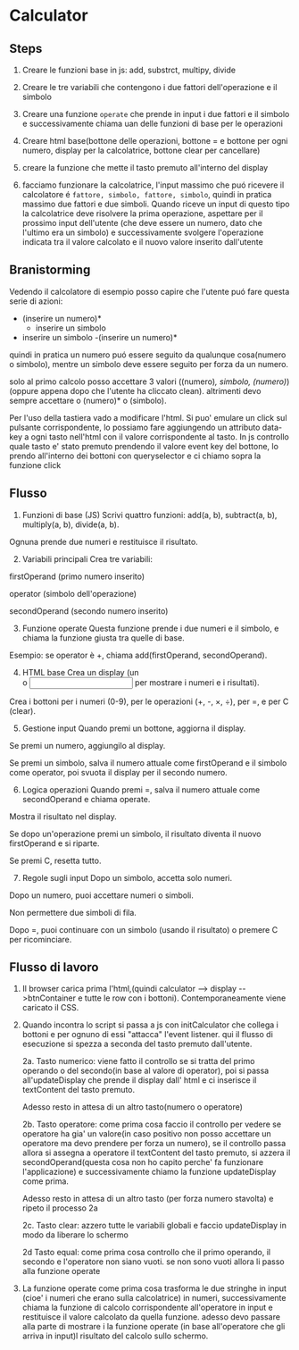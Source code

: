 # Calculator

## Steps

1. Creare le funzioni base in js: add, substrct, multipy, divide

2. Creare le tre variabili che contengono i due fattori dell'operazione e il simbolo

3. Creare una funzione `operate` che prende in input i due fattori e il simbolo e successivamente chiama uan delle funzioni di base per le operazioni

4. Creare html base(bottone delle operazioni, bottone = e bottone per ogni numero, display per la calcolatrice, bottone clear per cancellare)

5. creare la funzione che mette il tasto premuto all'interno del display

6. facciamo funzionare la calcolatrice, l'input massimo che puó ricevere il calcolatore é `fattore, simbolo, fattore, simbolo`, quindi in pratica massimo due fattori e due simboli. Quando riceve un input di questo tipo la calcolatrice deve risolvere la prima operazione, aspettare per il prossimo input dell'utente (che deve essere un numero, dato che l'ultimo era un simbolo) e successivamente svolgere l'operazione indicata tra il valore calcolato e il nuovo valore inserito dall'utente


## Branistorming

Vedendo il calcolatore di esempio posso capire che l'utente puó fare questa serie di azioni:

- (inserire un numero)* 
    - inserire un simbolo
- inserire un simbolo
    -(inserire un numero)* 

quindi in pratica un numero puó essere seguito da qualunque cosa(numero o simbolo), mentre un simbolo deve essere seguito per forza da un numero.

solo al primo calcolo posso accettare 3 valori ((numero)*, simbolo, (numero)*) (oppure appena dopo che l'utente ha cliccato clean). 
altrimenti devo sempre accettare o (numero)* o (simbolo).

Per l'uso della tastiera vado a modificare l'html. Si puo' emulare un click sul pulsante corrispondente, lo possiamo fare aggiungendo un attributo data-key a ogni tasto nell'html con il valore corrispondente al tasto. In js controllo quale tasto e' stato premuto prendendo il valore event key del bottone, lo prendo all'interno dei bottoni con queryselector e ci chiamo sopra la funzione click

## Flusso
1. Funzioni di base (JS)
Scrivi quattro funzioni: add(a, b), subtract(a, b), multiply(a, b), divide(a, b).

Ognuna prende due numeri e restituisce il risultato.

2. Variabili principali
Crea tre variabili:

firstOperand (primo numero inserito)

operator (simbolo dell'operazione)

secondOperand (secondo numero inserito)

3. Funzione operate
Questa funzione prende i due numeri e il simbolo, e chiama la funzione giusta tra quelle di base.

Esempio: se operator è +, chiama add(firstOperand, secondOperand).

4. HTML base
Crea un display (un <div> o <input> per mostrare i numeri e i risultati).

Crea i bottoni per i numeri (0-9), per le operazioni (+, -, ×, ÷), per =, e per C (clear).

5. Gestione input
Quando premi un bottone, aggiorna il display.

Se premi un numero, aggiungilo al display.

Se premi un simbolo, salva il numero attuale come firstOperand e il simbolo come operator, poi svuota il display per il secondo numero.

6. Logica operazioni
Quando premi =, salva il numero attuale come secondOperand e chiama operate.

Mostra il risultato nel display.

Se dopo un'operazione premi un simbolo, il risultato diventa il nuovo firstOperand e si riparte.

Se premi C, resetta tutto.

7. Regole sugli input
Dopo un simbolo, accetta solo numeri.

Dopo un numero, puoi accettare numeri o simboli.

Non permettere due simboli di fila.

Dopo =, puoi continuare con un simbolo (usando il risultato) o premere C per ricominciare.

## Flusso di lavoro

1. Il browser carica prima l'html,(quindi calculator --> display -->btnContainer e tutte le row con i bottoni). Contemporaneamente viene caricato il CSS.

2. Quando incontra lo script si passa a js con initCalculator che collega i bottoni e per ognuno di essi "attacca" l'event listener. qui il flusso di esecuzione si spezza a seconda del tasto premuto dall'utente.

    2a. Tasto numerico: viene fatto il controllo se si tratta del primo operando o del secondo(in base al valore di operator), poi si passa all'updateDisplay che prende il display dall' html e ci inserisce il textContent del tasto premuto.

    Adesso resto in attesa di un altro tasto(numero o operatore)

    2b. Tasto operatore: come prima cosa faccio il controllo per vedere se operatore ha gia' un valore(in caso positivo non posso accettare un operatore ma devo prendere per forza un numero), se il controllo passa allora si assegna a operatore il textContent del tasto premuto, si azzera il secondOperand(questa cosa non ho capito perche' fa funzionare l'applicazione) e successivamente chiamo la funzione updateDisplay come prima.

    Adesso resto in attesa di un altro tasto (per forza numero stavolta) e ripeto il processo 2a

    2c. Tasto clear: azzero tutte le variabili globali e faccio updateDisplay in modo da liberare lo schermo 

    2d Tasto equal: come prima cosa controllo che il primo operando, il secondo e l'operatore non siano vuoti. se non sono vuoti allora li passo alla funzione operate

3. La funzione operate come prima cosa trasforma le due stringhe in input (cioe' i numeri che erano sulla calcolatrice) in numeri, successivamente chiama la funzione di calcolo corrispondente all'operatore in input e restituisce il valore calcolato da quella funzione. adesso devo passare alla parte di mostrare i    la funzione operate (in base all'operatore che gli arriva in input)l risultato del calcolo sullo schermo.

